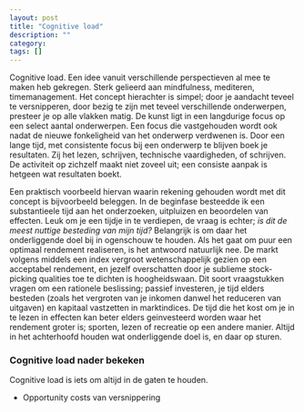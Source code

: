 ```yaml
---
layout: post
title: "Cognitive load"
description: ""
category: 
tags: []
---
```

Cognitive load. Een idee vanuit verschillende perspectieven al mee te maken heb gekregen. Sterk gelieerd aan mindfulness, mediteren, timemanagement. Het concept hierachter is simpel; door je aandacht teveel te versnipperen, door bezig te zijn met teveel verschillende onderwerpen, presteer je op alle vlakken matig. De kunst ligt in een langdurige focus op een select aantal onderwerpen. Een focus die vastgehouden wordt ook nadat de nieuwe fonkeligheid van het onderwerp verdwenen is. Door een lange tijd, met consistente focus bij een onderwerp te blijven boek je resultaten. Zij het lezen, schrijven, technische vaardigheden, of schrijven. De activiteit op zichzelf maakt niet zoveel uit; een consiste aanpak is hetgeen wat resultaten boekt. 

Een praktisch voorbeeld hiervan waarin rekening gehouden wordt met dit concept is bijvoorbeeld beleggen. In de beginfase besteedde ik een substantieele tijd aan het onderzoeken, uitpluizen en beoordelen van effecten. Leuk om je een tijdje in te verdiepen, de vraag is echter; _is dit de meest nuttige besteding van mijn tijd?_ Belangrijk is om daar het onderliggende doel bij in ogenschouw te houden. Als het gaat om puur een optimaal rendement realiseren, is het antwoord natuurlijk nee. De markt volgens middels een index vergroot wetenschappelijk gezien op een acceptabel rendement, en jezelf overschatten door je sublieme stock-picking qualities toe te dichten is hoogheidswaan. Dit soort vraagstukken vragen om een rationele beslissing; passief investeren, je tijd elders besteden (zoals het vergroten van je inkomen danwel het reduceren van uitgaven) en kapitaal vastzetten in marktindices. De tijd die het kost om je in te lezen in effecten kan beter elders geinvesteerd worden waar het rendement groter is; sporten, lezen of recreatie op een andere manier. Altijd in het achterhoofd houden wat onderliggende doel is, en daar op sturen. 

### Cognitive load nader bekeken
Cognitive load is iets om altijd in de gaten te houden. 

* Opportunity costs van versnippering 
